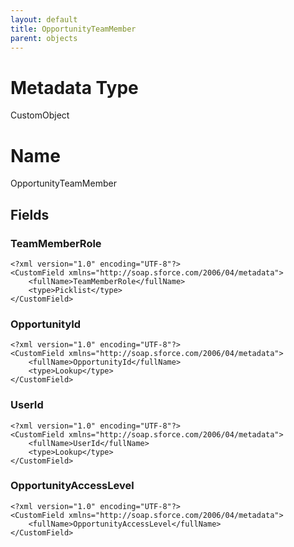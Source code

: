 ```yaml
---
layout: default
title: OpportunityTeamMember
parent: objects
---
```

# Metadata Type
CustomObject

# Name
OpportunityTeamMember
## Fields
### TeamMemberRole

```
<?xml version="1.0" encoding="UTF-8"?>
<CustomField xmlns="http://soap.sforce.com/2006/04/metadata">
    <fullName>TeamMemberRole</fullName>
    <type>Picklist</type>
</CustomField>
```
### OpportunityId

```
<?xml version="1.0" encoding="UTF-8"?>
<CustomField xmlns="http://soap.sforce.com/2006/04/metadata">
    <fullName>OpportunityId</fullName>
    <type>Lookup</type>
</CustomField>
```
### UserId

```
<?xml version="1.0" encoding="UTF-8"?>
<CustomField xmlns="http://soap.sforce.com/2006/04/metadata">
    <fullName>UserId</fullName>
    <type>Lookup</type>
</CustomField>
```
### OpportunityAccessLevel

```
<?xml version="1.0" encoding="UTF-8"?>
<CustomField xmlns="http://soap.sforce.com/2006/04/metadata">
    <fullName>OpportunityAccessLevel</fullName>
</CustomField>
```
